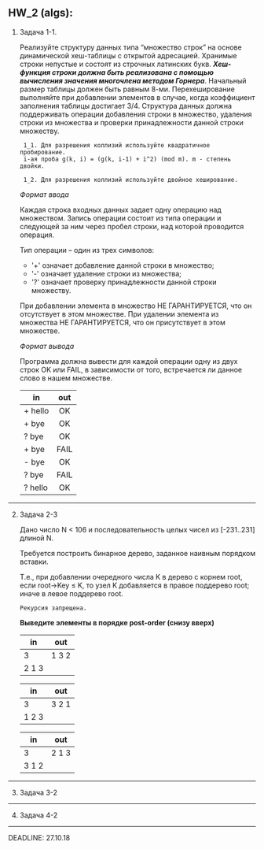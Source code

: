 **HW_2 (algs):**
---
1. Задача 1-1.

    Реализуйте структуру данных типа “множество строк” на основе динамической хеш-таблицы с открытой адресацией. Хранимые строки непустые и состоят из строчных латинских букв. **_Хеш-функция строки должна быть реализована с помощью вычисления значения многочлена методом Горнера_**. Начальный размер таблицы должен быть равным 8-ми. Перехеширование выполняйте при добавлении элементов в случае, когда коэффициент заполнения таблицы достигает 3/4. Структура данных должна поддерживать операции добавления строки в множество, удаления строки из множества и проверки принадлежности данной строки множеству. 
    
        1_1. Для разрешения коллизий используйте квадратичное пробирование. 
        i-ая проба g(k, i) = (g(k, i-1) + i^2) (mod m). m - степень двойки. 
        
        1_2. Для разрешения коллизий используйте двойное хеширование.
    
    _Формат ввода_
    
    Каждая строка входных данных задает одну операцию над множеством. Запись операции состоит из типа операции и следующей за ним через пробел строки, над которой проводится операция. 
    
    Тип операции – один из трех символов: 
    - '+' означает добавление данной строки в множество; 
    - '-' означает удаление строки из множества; 
    - '?' означает проверку принадлежности данной строки множеству. 
    
    При добавлении элемента в множество НЕ ГАРАНТИРУЕТСЯ, что он отсутствует в этом множестве. При удалении элемента из множества НЕ ГАРАНТИРУЕТСЯ, что он присутствует в этом множестве.
    
    _Формат вывода_
    
    Программа должна вывести для каждой операции одну из двух строк OK или FAIL, в зависимости от того, встречается ли данное слово в нашем множестве.

    |__in__|__out__|
    |---|:----:|
    |+ hello|OK|
    |+ bye|OK|
    |? bye|OK|
    |+ bye|FAIL|
    |- bye|OK|
    |? bye|FAIL|
    |? hello|OK|
---
2. Задача 2-3
    
    Дано число N < 106 и последовательность целых чисел из [-231..231] длиной N.
    
    Требуется построить бинарное дерево, заданное наивным порядком вставки.
    
    Т.е., при добавлении очередного числа K в дерево с корнем root, если root→Key ≤ K, то узел K добавляется в правое поддерево root; иначе в левое поддерево root.
    
    `Рекурсия запрещена.`
    
    **Выведите элементы в порядке post-order (снизу вверх)**
    
    |__in__|__out__|
    |---|:----:|
    |3|1 3 2|
    |2 1 3|
    
    |__in__|__out__|
    |---|:----:|
    |3|3 2 1|
    |1 2 3|
    
    |__in__|__out__|
    |---|:----:|
    |3|2 1 3|
    |3 1 2|

---
3. Задача 3-2
---
4. Задача 4-2
---
DEADLINE: 27.10.18
